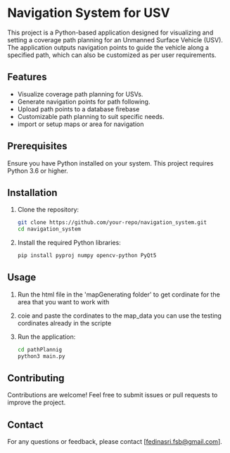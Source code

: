 # Navigation System for USV

This project is a Python-based application designed for visualizing and setting a coverage path planning for an Unmanned Surface Vehicle (USV). The application outputs navigation points to guide the vehicle along a specified path, which can also be customized as per user requirements.

## Features
- Visualize coverage path planning for USVs.
- Generate navigation points for path following.
- Upload path points to a database firebase
- Customizable path planning to suit specific needs.
- import or setup maps or area for navigation 

## Prerequisites
Ensure you have Python installed on your system. This project requires Python 3.6 or higher.

## Installation

1. Clone the repository:
    ```bash
    git clone https://github.com/your-repo/navigation_system.git
    cd navigation_system
    ```

2. Install the required Python libraries:
    ```bash
    pip install pyproj numpy opencv-python PyQt5
    ```

## Usage

1. Run the html file in the 'mapGenerating folder' to get cordinate for the area that you want to work with  

2. coie and paste the cordinates to the map_data you can use the testing cordinates already in the scripte 


4. Run the application:
    ```bash
    cd pathPlannig
    python3 main.py 
    ```


## Contributing
Contributions are welcome! Feel free to submit issues or pull requests to improve the project.

## Contact
For any questions or feedback, please contact [fedinasri.fsb@gmail.com].
